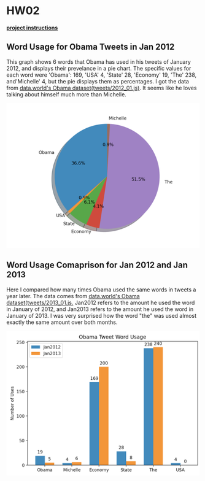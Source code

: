 # HW02

[**project instructions** ](https://github.com/mikeizbicki/cmc-csci040/tree/2021fall/hw_02)

## **Word Usage for Obama Tweets in Jan 2012**

This graph shows 6 words that Obama has used in his tweets of January 2012, and displays their prevelance in a pie chart. The specific values for each word were 'Obama': 169, 'USA' 4, 'State' 28, 'Economy' 19, 'The' 238, and'Michelle' 4, but the pie displays them as percentages. I got the data from [data.world's Obama dataset(tweets/2012_01.js)](https://data.world/socialmediadata/obama-white-house-social-media-obamawhitehouse-tweets/workspace/file?filename=tweets%2F2012_01.js). It seems like he loves talking about himself much more than Michelle.

![Obama January 2012 Word Usage](https://github.com/NHendelman/HW02/blob/main/ObamaTweetsPieChart.png)

## **Word Usage Comaprison for Jan 2012 and Jan 2013**

Here I compared how many times Obama used the same words in tweets a year later. The data comes from [data.world's Obama dataset(tweets/2013_01.js.](https://data.world/socialmediadata/obama-white-house-social-media-obamawhitehouse-tweets/workspace/file?filename=tweets%2F2013_01.js) Jan2012 refers to the amount he used the word in January of 2012, and Jan2013 refers to the amount he used the word in January of 2013. I was very surprised how the word "the" was used almost exactly the same amount over both months.

![Obama Word Comparison Jan 2012 vs Jan 2013](https://github.com/NHendelman/HW02/blob/main/ObamaTweetsComparisonGraph.png)
